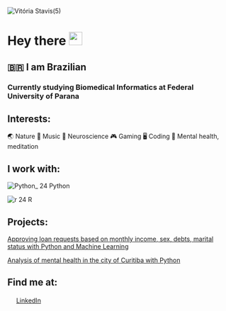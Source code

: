 ![Vitória Stavis(5)](https://user-images.githubusercontent.com/72163805/112758706-227f5980-8fc6-11eb-92cc-146f922170a7.png)



# Hey there <img src="https://raw.githubusercontent.com/iampavangandhi/iampavangandhi/master/gifs/Hi.gif" width="30px">

## 🇧🇷 I am Brazilian
### Currently studying Biomedical Informatics at Federal University of Parana

## Interests:
🌏 Nature
🎵 Music
🧠 Neuroscience
🎮 Gaming
🖥️ Coding
💭 Mental health, meditation

## I work with:
![Python_ 24](https://user-images.githubusercontent.com/72163805/112757777-8f442500-8fc1-11eb-9116-15056055c464.png)   Python

![r 24](https://user-images.githubusercontent.com/72163805/112757804-abe05d00-8fc1-11eb-8db3-c085d8fbbb8c.png)   R

## Projects:
<a href="https://github.com/vitoriastavis/datascientistinpractice"></a> [Approving loan requests based on monthly income, sex, debts, marital status with Python and Machine Learning](https://github.com/vitoriastavis/datascientistinpractice)

<a href="https://github.com/vitoriastavis/datascientistinpractice"></a> [Analysis of mental health in the city of Curitiba with Python](https://github.com/vitoriastavis/datascientistinpractice)  


## Find me at:

<a href="https://www.linkedin.com/in/vitoriastavis"><img src="https://user-images.githubusercontent.com/72163805/112757608-d4b42280-8fc0-11eb-92fd-df007da05247.png" width="16"></a> [LinkedIn](https://www.linkedin.com/in/vitoriastavis)  



